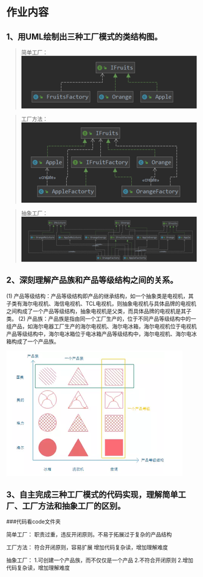 # 作业内容

## 1、用UML绘制出三种工厂模式的类结构图。
>简单工厂：
![简单工](https://github.com/Jackinline/GP/blob/master/01.%E6%9E%B6%E6%9E%84%E5%B8%88%E5%86%85%E5%8A%9F%E5%BF%83%E6%B3%95/%E4%B8%BA%E4%BB%80%E4%B9%88%E8%A6%81%E4%BB%8E%E8%AE%BE%E8%AE%A1%E6%A8%A1%E5%BC%8F%E5%BC%80%E5%A7%8B%E5%8F%8A%E5%B7%A5%E5%8E%82%E6%A8%A1%E5%BC%8F%E8%AF%A6%E8%A7%A3/01%E7%AE%80%E5%8D%95%E5%B7%A5%E5%8E%82.png)

>工厂方法：
![工厂方法](https://github.com/Jackinline/GP/blob/master/01.%E6%9E%B6%E6%9E%84%E5%B8%88%E5%86%85%E5%8A%9F%E5%BF%83%E6%B3%95/%E4%B8%BA%E4%BB%80%E4%B9%88%E8%A6%81%E4%BB%8E%E8%AE%BE%E8%AE%A1%E6%A8%A1%E5%BC%8F%E5%BC%80%E5%A7%8B%E5%8F%8A%E5%B7%A5%E5%8E%82%E6%A8%A1%E5%BC%8F%E8%AF%A6%E8%A7%A3/01%E5%B7%A5%E5%8E%82%E6%96%B9%E6%B3%95.png)

>抽象工厂：
![抽象方法](https://github.com/Jackinline/GP/blob/master/01.%E6%9E%B6%E6%9E%84%E5%B8%88%E5%86%85%E5%8A%9F%E5%BF%83%E6%B3%95/%E4%B8%BA%E4%BB%80%E4%B9%88%E8%A6%81%E4%BB%8E%E8%AE%BE%E8%AE%A1%E6%A8%A1%E5%BC%8F%E5%BC%80%E5%A7%8B%E5%8F%8A%E5%B7%A5%E5%8E%82%E6%A8%A1%E5%BC%8F%E8%AF%A6%E8%A7%A3/01%E6%8A%BD%E8%B1%A1%E6%96%B9%E6%B3%95.png)

## 2、深刻理解产品族和产品等级结构之间的关系。

(1) 产品等级结构：产品等级结构即产品的继承结构，如一个抽象类是电视机，其子类有海尔电视机、海信电视机、TCL电视机，则抽象电视机与具体品牌的电视机之间构成了一个产品等级结构，抽象电视机是父类，而具体品牌的电视机是其子类。 
(2) 产品族：产品族是指由同一个工厂生产的，位于不同产品等级结构中的一组产品，如海尔电器工厂生产的海尔电视机、海尔电冰箱，海尔电视机位于电视机产品等级结构中，海尔电冰箱位于电冰箱产品等级结构中，海尔电视机、海尔电冰箱构成了一个产品族。

![](https://github.com/Jackinline/GP/blob/master/01.%E6%9E%B6%E6%9E%84%E5%B8%88%E5%86%85%E5%8A%9F%E5%BF%83%E6%B3%95/%E4%B8%BA%E4%BB%80%E4%B9%88%E8%A6%81%E4%BB%8E%E8%AE%BE%E8%AE%A1%E6%A8%A1%E5%BC%8F%E5%BC%80%E5%A7%8B%E5%8F%8A%E5%B7%A5%E5%8E%82%E6%A8%A1%E5%BC%8F%E8%AF%A6%E8%A7%A3/%E4%BA%A7%E5%93%81%E7%BB%93%E6%9E%84.png)



## 3、自主完成三种工厂模式的代码实现，理解简单工厂、工厂方法和抽象工厂的区别。

###代码看code文件夹

简单工厂：
职责过重，违反开闭原则。不易于拓展过于复杂的产品结构


工厂方法：
符合开闭原则，容易扩展
增加代码复杂读，增加理解难度

抽象工厂：
1.可创建一个产品族，而不仅仅是一个产品
2.不符合开闭原则
2.增加代码复杂读，增加理解难度





